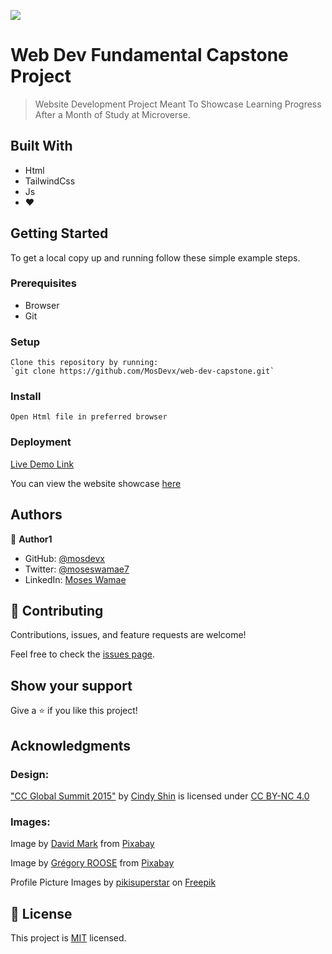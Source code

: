 ![](https://img.shields.io/badge/Microverse-blueviolet)

# Web Dev Fundamental Capstone Project

> Website Development Project Meant To Showcase Learning Progress After a Month of Study at Microverse.

## Built With

- Html
- TailwindCss
- Js
- ❤️

## Getting Started

To get a local copy up and running follow these simple example steps.

### Prerequisites

- Browser
- Git

### Setup

    Clone this repository by running:
    `git clone https://github.com/MosDevx/web-dev-capstone.git`

### Install

    Open Html file in preferred browser

### Deployment

 [Live Demo Link](https://mosdevx.github.io/web-dev-capstone/)

 You can view the website showcase [here](https://www.loom.com/share/6e20418269d545ebac988ff46ae1cb7b)

## Authors

👤 **Author1**

- GitHub: [@mosdevx](https://github.com/mosdevx)
- Twitter: [@moseswamae7](https://twitter.com/moseswamae7)
- LinkedIn: [Moses Wamae](https://linkedin.com/in/moses-wamae-a13a67244)

## 🤝 Contributing

Contributions, issues, and feature requests are welcome!

Feel free to check the [issues page](../../issues/).

## Show your support

Give a ⭐️ if you like this project!

## Acknowledgments

### Design:

["CC Global Summit 2015"](https://www.behance.net/gallery/29845175/CC-Global-Summit-2015) by [Cindy Shin](https://www.behance.net/adagio07) is licensed under [CC BY-NC 4.0](https://creativecommons.org/licenses/by-nc/4.0/)

### Images:

Image by [David Mark](https://pixabay.com/users/12019-12019/?utm_source=link-attribution&utm_medium=referral&utm_campaign=image&utm_content=83519) from [Pixabay](https://pixabay.com//?utm_source=link-attribution&utm_medium=referral&utm_campaign=image&utm_content=83519)

Image by [Grégory ROOSE](https://pixabay.com/users/gregroose-2823595/?utm_source=link-attribution&utm_medium=referral&utm_campaign=image&utm_content=3288119) from [Pixabay](https://pixabay.com//?utm_source=link-attribution&utm_medium=referral&utm_campaign=image&utm_content=3288119")

Profile Picture Images by [pikisuperstar](https://www.freepik.com/free-vector/hand-drawn-flat-profile-icons-pack_17743913.htm#query=woman%20profile%20illustration&position=19&from_view=search&track=sph) on [Freepik](https://www.freepik.com/free-vector/hand-drawn-flat-profile-icons-pack_17743913.htm#query=woman%20profile%20illustration&position=19&from_view=search&track=sph)

## 📝 License

This project is [MIT](./LICENSE) licensed.

